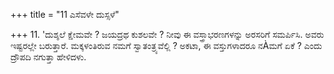 +++
title = "11 ಎಸೆವಳೇ ದುಸ್ಸಳೆ"

+++
11. 'ದುಶ್ಶಲೆ ಕ್ಷೇಮವೇ ? ಜಯದ್ರಥ ಕುಶಲವೇ ? ನೀವು ಈ ವಸ್ತ್ರಾಭರಣಗಳನ್ನು ಅರಸರಿಗೆ  ಸಮರ್ಪಿಸಿ. ಅವರು ಇಷ್ಟರಲ್ಲೇ ಬರುತ್ತಾರೆ. ಮಕ್ಕಳಂತಿರುವ ನಮಗೆ ಸ್ವಾತಂತ್ರ್ಯವೆಲ್ಲಿ ? ಅಕಟಾ, ಈ ವಸ್ತುಗಳಾದರೂ ನÀಮಗೆ ಏಕೆ ? ಎಂದು  ದ್ರೌಪದಿ ನಗುತ್ತಾ ಹೇಳಿದಳು.